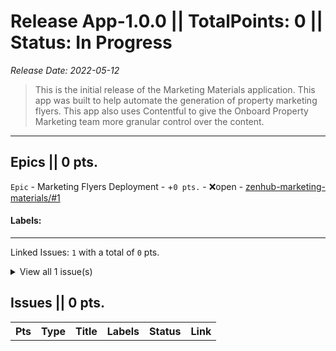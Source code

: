 # Release App-1.0.0 || TotalPoints: 0 || Status: In Progress
_Release Date: 2022-05-12_
 > This is the initial release of the Marketing Materials application.
This app was built to help automate the generation of property marketing flyers.
This app also uses Contentful to give the Onboard Property Marketing team more granular control over the content.
---
## Epics || 0 pts.
 `Epic` - Marketing Flyers Deployment - +`0 pts.` - :x:open - [zenhub-marketing-materials/#1](https://github.com/OnboardRS/zenhub-marketing-materials/issues/1)
 > 

#### Labels: 
---
Linked Issues: `1` with a total of `0` pts.
<details><summary>View all 1 issue(s)</summary>
<p>
<table>
<tr><th>Pts</th><th>Type</th><th>Title</th><th>Labels</th><th>Status</th><th>Link</th></tr>
<tr><td>+0</td><td>Issue</td><td>Update Login UI on Marketing Flyers.</td><td></td><td>:x:open</td><td><a href="https://github.com/OnboardRS/zenhub-marketing-materials/issues/2">zenhub-marketing-materials/#2</a></td> </tr>
</table>
</p>
</details>



## Issues || 0 pts.
<table>
<tr><th>Pts</th><th>Type</th><th>Title</th><th>Labels</th><th>Status</th><th>Link</th></tr>
</table>
